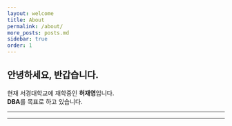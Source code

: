 ```yaml
---
layout: welcome
title: About
permalink: /about/
more_posts: posts.md
sidebar: true
order: 1
---
```


## 안녕하세요, 반갑습니다.

현재 서경대학교에 재학중인 **허재영**입니다.<br>
**DBA**를 목표로 하고 있습니다.<br>


***

<!--posts_list-->

***

<!--author-->